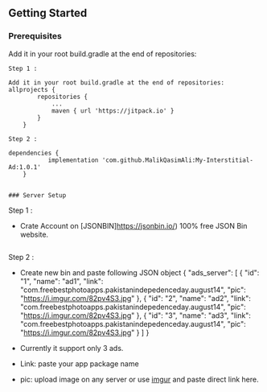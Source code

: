 ## Getting Started

### Prerequisites

Add it in your root build.gradle at the end of repositories:

```
Step 1 : 

Add it in your root build.gradle at the end of repositories:
allprojects {
		repositories {
			...
			maven { url 'https://jitpack.io' }
		}
	}

```  


```  
Step 2 :

dependencies {
	       implementation 'com.github.MalikQasimAli:My-Interstitial-Ad:1.0.1'
	}
  

### Server Setup  

  ```
Step 1 :

* Crate Account on [JSONBIN]https://jsonbin.io/) 100% free JSON Bin website.
```

 ```
Step 2 :

* Create new bin and paste following JSON object
{
  "ads_server": [
    {
      "id": "1",
      "name": "ad1",
      "link": "com.freebestphotoapps.pakistanindepedenceday.august14",
      "pic": "https://i.imgur.com/82pv4S3.jpg"
    },
    {
      "id": "2",
      "name": "ad2",
      "link": "com.freebestphotoapps.pakistanindepedenceday.august14",
      "pic": "https://i.imgur.com/82pv4S3.jpg"
    },
    {
      "id": "3",
      "name": "ad3",
      "link": "com.freebestphotoapps.pakistanindepedenceday.august14",
      "pic": "https://i.imgur.com/82pv4S3.jpg"
    }
  ]
}

* Currently it support only 3 ads. 
* Link: paste your app package name
* pic: upload image on any server or use [imgur](http://www.imgur.com/) and paste direct link here.

```


